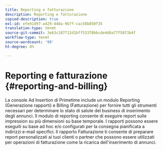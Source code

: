 ```yaml
---
title: Reporting e fatturazione
description: Reporting e fatturazione
copied-description: true
exl-id: efe91d97-a429-448a-9b7f-cac50b850f35
translation-type: tm+mt
source-git-commit: 3e63c187f12d1bff53370bbcde4d6a77f58f3b4f
workflow-type: tm+mt
source-wordcount: '99'
ht-degree: 0%

---
```


# Reporting e fatturazione {#reporting-and-billing}

La console Ad Insertion di Primetime include un modulo Reporting (Generazione rapporti) e Billing (Fatturazione) per fornire tutti gli strumenti necessari per determinare lo stato di salute del business di inserimento degli annunci. Il modulo di reporting consente di eseguire report sulle impression su più dimensioni su base temporale. I rapporti possono essere eseguiti su base ad hoc e/o configurati per la consegna pianificata a indirizzi e-mail specifici. Il rapporto Fatturazione ti consente di preparare report personalizzati ai tuoi clienti o partner che possono essere utilizzati per operazioni di fatturazione come la ricarica dell&#39;inserimento di annunci.
